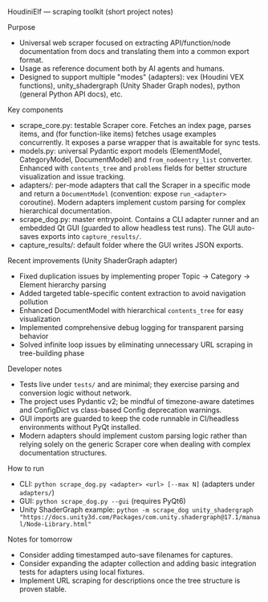 HoudiniElf — scraping toolkit (short project notes)

Purpose
- Universal web scraper focused on extracting API/function/node documentation from docs and translating them into a common export format. 
- Usage as reference document both by AI agents and humans.
- Designed to support multiple "modes" (adapters): vex (Houdini VEX functions), unity_shadergraph (Unity Shader Graph nodes), python (general Python API docs), etc.

Key components
- scrape_core.py: testable Scraper core. Fetches an index page, parses items, and (for function-like items) fetches usage examples concurrently. It exposes a parse wrapper that is awaitable for sync tests.
- models.py: universal Pydantic export models (ElementModel, CategoryModel, DocumentModel) and `from_nodeentry_list` converter. Enhanced with `contents_tree` and `problems` fields for better structure visualization and issue tracking.
- adapters/: per-mode adapters that call the Scraper in a specific mode and return a `DocumentModel` (convention: expose `run_<adapter>` coroutine). Modern adapters implement custom parsing for complex hierarchical documentation.
- scrape_dog.py: master entrypoint. Contains a CLI adapter runner and an embedded Qt GUI (guarded to allow headless test runs). The GUI auto-saves exports into `capture_results/`.
- capture_results/: default folder where the GUI writes JSON exports.

Recent improvements (Unity ShaderGraph adapter)
- Fixed duplication issues by implementing proper Topic → Category → Element hierarchy parsing
- Added targeted table-specific content extraction to avoid navigation pollution  
- Enhanced DocumentModel with hierarchical `contents_tree` for easy visualization
- Implemented comprehensive debug logging for transparent parsing behavior
- Solved infinite loop issues by eliminating unnecessary URL scraping in tree-building phase

Developer notes
- Tests live under `tests/` and are minimal; they exercise parsing and conversion logic without network.
- The project uses Pydantic v2; be mindful of timezone-aware datetimes and ConfigDict vs class-based Config deprecation warnings.
- GUI imports are guarded to keep the code runnable in CI/headless environments without PyQt installed.
- Modern adapters should implement custom parsing logic rather than relying solely on the generic Scraper core when dealing with complex documentation structures.

How to run
- CLI: `python scrape_dog.py <adapter> <url> [--max N]` (adapters under `adapters/`)
- GUI: `python scrape_dog.py --gui` (requires PyQt6)
- Unity ShaderGraph example: `python -m scrape_dog unity_shadergraph "https://docs.unity3d.com/Packages/com.unity.shadergraph@17.1/manual/Node-Library.html"`

Notes for tomorrow
- Consider adding timestamped auto-save filenames for captures.
- Consider expanding the adapter collection and adding basic integration tests for adapters using local fixtures.
- Implement URL scraping for descriptions once the tree structure is proven stable.
